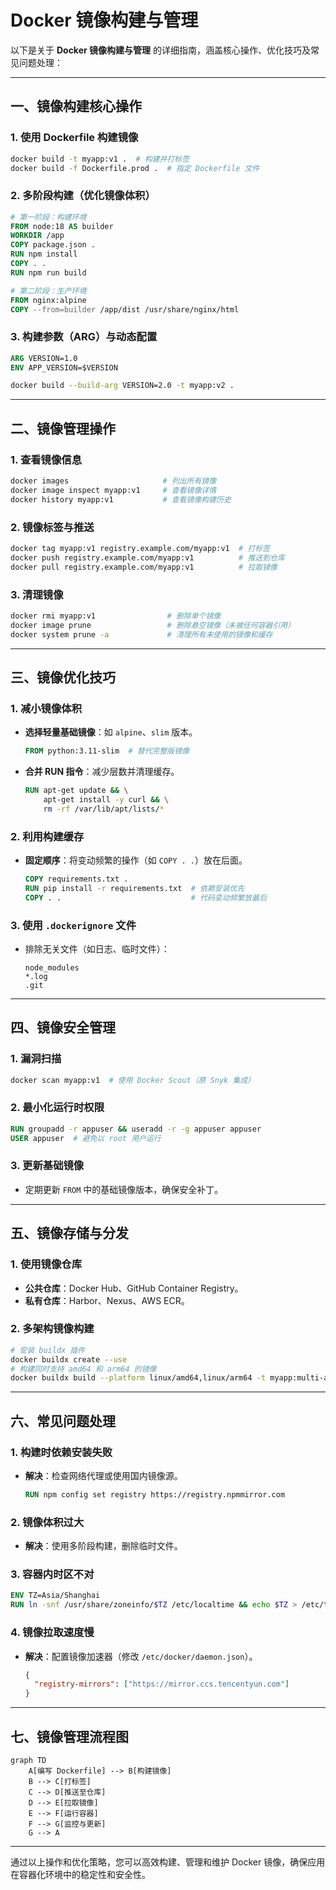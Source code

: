 # Docker 镜像构建与管理

以下是关于 **Docker 镜像构建与管理** 的详细指南，涵盖核心操作、优化技巧及常见问题处理：

---

## **一、镜像构建核心操作**

### **1. 使用 Dockerfile 构建镜像**

```bash
docker build -t myapp:v1 .  # 构建并打标签
docker build -f Dockerfile.prod .  # 指定 Dockerfile 文件
```

### **2. 多阶段构建（优化镜像体积）**

```dockerfile
# 第一阶段：构建环境
FROM node:18 AS builder
WORKDIR /app
COPY package.json .
RUN npm install
COPY . .
RUN npm run build

# 第二阶段：生产环境
FROM nginx:alpine
COPY --from=builder /app/dist /usr/share/nginx/html
```

### **3. 构建参数（ARG）与动态配置**

```dockerfile
ARG VERSION=1.0
ENV APP_VERSION=$VERSION
```

```bash
docker build --build-arg VERSION=2.0 -t myapp:v2 .
```

---

## **二、镜像管理操作**

### **1. 查看镜像信息**

```bash
docker images                     # 列出所有镜像
docker image inspect myapp:v1     # 查看镜像详情
docker history myapp:v1           # 查看镜像构建历史
```

### **2. 镜像标签与推送**

```bash
docker tag myapp:v1 registry.example.com/myapp:v1  # 打标签
docker push registry.example.com/myapp:v1          # 推送到仓库
docker pull registry.example.com/myapp:v1          # 拉取镜像
```

### **3. 清理镜像**

```bash
docker rmi myapp:v1                # 删除单个镜像
docker image prune                 # 删除悬空镜像（未被任何容器引用）
docker system prune -a             # 清理所有未使用的镜像和缓存
```

---

## **三、镜像优化技巧**

### **1. 减小镜像体积**

- **选择轻量基础镜像**：如 `alpine`、`slim` 版本。

  ```dockerfile
  FROM python:3.11-slim  # 替代完整版镜像
  ```

- **合并 RUN 指令**：减少层数并清理缓存。

  ```dockerfile
  RUN apt-get update && \
      apt-get install -y curl && \
      rm -rf /var/lib/apt/lists/*
  ```

### **2. 利用构建缓存**

- **固定顺序**：将变动频繁的操作（如 `COPY . .`）放在后面。

  ```dockerfile
  COPY requirements.txt .
  RUN pip install -r requirements.txt  # 依赖安装优先
  COPY . .                             # 代码变动频繁放最后
  ```

### **3. 使用 `.dockerignore` 文件**

- 排除无关文件（如日志、临时文件）：

  ```text
  node_modules
  *.log
  .git
  ```

---

## **四、镜像安全管理**

### **1. 漏洞扫描**

```bash
docker scan myapp:v1  # 使用 Docker Scout（原 Snyk 集成）
```

### **2. 最小化运行时权限**

```dockerfile
RUN groupadd -r appuser && useradd -r -g appuser appuser
USER appuser  # 避免以 root 用户运行
```

### **3. 更新基础镜像**

- 定期更新 `FROM` 中的基础镜像版本，确保安全补丁。

---

## **五、镜像存储与分发**

### **1. 使用镜像仓库**

- **公共仓库**：Docker Hub、GitHub Container Registry。
- **私有仓库**：Harbor、Nexus、AWS ECR。

### **2. 多架构镜像构建**

```bash
# 安装 buildx 插件
docker buildx create --use
# 构建同时支持 amd64 和 arm64 的镜像
docker buildx build --platform linux/amd64,linux/arm64 -t myapp:multi-arch .
```

---

## **六、常见问题处理**

### **1. 构建时依赖安装失败**

- **解决**：检查网络代理或使用国内镜像源。

  ```dockerfile
  RUN npm config set registry https://registry.npmmirror.com
  ```

### **2. 镜像体积过大**

- **解决**：使用多阶段构建，删除临时文件。

### **3. 容器内时区不对**

```dockerfile
ENV TZ=Asia/Shanghai
RUN ln -snf /usr/share/zoneinfo/$TZ /etc/localtime && echo $TZ > /etc/timezone
```

### **4. 镜像拉取速度慢**

- **解决**：配置镜像加速器（修改 `/etc/docker/daemon.json`）。

  ```json
  {
    "registry-mirrors": ["https://mirror.ccs.tencentyun.com"]
  }
  ```

---

## **七、镜像管理流程图**

```mermaid
graph TD
    A[编写 Dockerfile] --> B[构建镜像]
    B --> C[打标签]
    C --> D[推送至仓库]
    D --> E[拉取镜像]
    E --> F[运行容器]
    F --> G[监控与更新]
    G --> A
```

---

通过以上操作和优化策略，您可以高效构建、管理和维护 Docker 镜像，确保应用在容器化环境中的稳定性和安全性。
